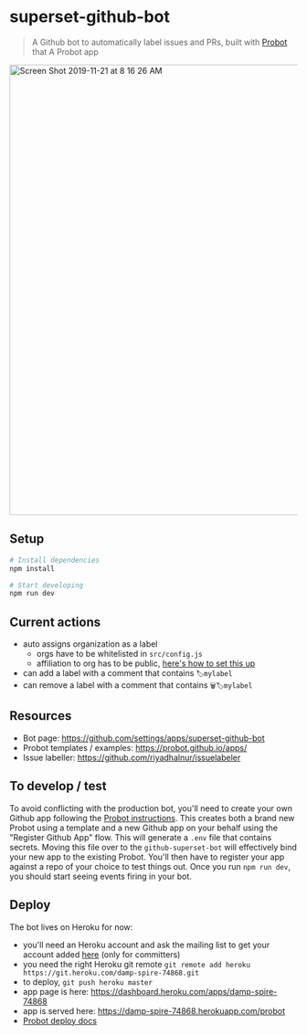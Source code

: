 # superset-github-bot

> A Github bot to automatically label issues and PRs, built with [Probot](https://github.com/probot/probot) that A Probot app
<img width="789" alt="Screen Shot 2019-11-21 at 8 16 26 AM" src="https://user-images.githubusercontent.com/487433/69356176-e0a70c00-0c37-11ea-8505-4860c3c3e4b3.png">


## Setup

```sh
# Install dependencies
npm install

# Start developing 
npm run dev
```

## Current actions
* auto assigns organization as a label
  * orgs have to be whitelisted in `src/config.js`
  * affiliation to org has to be public, [here's how to set this up](https://help.github.com/en/github/setting-up-and-managing-your-github-user-account/publicizing-or-hiding-organization-membership)
* can add a label with a comment that contains `🏷mylabel`
* can remove a label with a comment that contains `🗑🏷mylabel`

## Resources
* Bot page: https://github.com/settings/apps/superset-github-bot
* Probot templates / examples: https://probot.github.io/apps/
* Issue labeller: https://github.com/riyadhalnur/issuelabeler

## To develop / test
To avoid conflicting with the production bot, you'll need to create your
own Github app following the
[Probot instructions](https://probot.github.io/docs/development/).
This creates both a brand new Probot using a template
and a new Github app on your
behalf using the "Register Github App" flow. This will generate a `.env` file
that contains secrets. Moving this file over to the `github-superset-bot` will
effectively bind your new app to the existing Probot. You'll then have to
register your app against a repo of your choice to test things out.
Once you run `npm run dev`, you should start seeing events firing in your bot.


## Deploy

The bot lives on Heroku for now:
* you'll need an Heroku account and ask the mailing list to get your
  account added [here](https://dashboard.heroku.com/apps/damp-spire-74868/access) (only for committers)
* you need the right Heroku git remote `git remote add heroku https://git.heroku.com/damp-spire-74868.git`
* to deploy, `git push heroku master`
* app page is here: https://dashboard.heroku.com/apps/damp-spire-74868
* app is served here: https://damp-spire-74868.herokuapp.com/probot
* [Probot deploy docs](https://probot.github.io/docs/deployment/)
